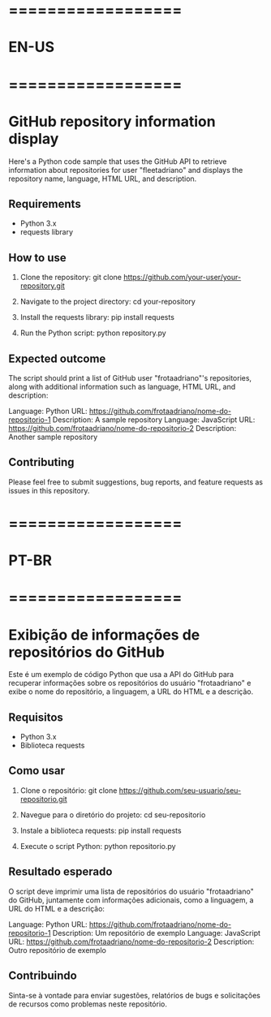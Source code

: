 # ==================
# EN-US
# ==================

# GitHub repository information display

Here's a Python code sample that uses the GitHub API to retrieve information about repositories for user "fleetadriano" and displays the repository name, language, HTML URL, and description.

## Requirements

- Python 3.x
- requests library

## How to use

1. Clone the repository:
git clone https://github.com/your-user/your-repository.git

2. Navigate to the project directory:
cd your-repository

3. Install the requests library:
pip install requests


4. Run the Python script:
python repository.py


## Expected outcome

The script should print a list of GitHub user "frotaadriano"'s repositories, along with additional information such as language, HTML URL, and description:

Language: Python
URL: https://github.com/frotaadriano/nome-do-repositorio-1
Description: A sample repository
Language: JavaScript
URL: https://github.com/frotaadriano/nome-do-repositorio-2
Description: Another sample repository


## Contributing

Please feel free to submit suggestions, bug reports, and feature requests as issues in this repository.

# ==================
# PT-BR
# ==================

# Exibição de informações de repositórios do GitHub

Este é um exemplo de código Python que usa a API do GitHub para recuperar informações sobre os repositórios do usuário "frotaadriano" e exibe o nome do repositório, a linguagem, a URL do HTML e a descrição.

## Requisitos

- Python 3.x
- Biblioteca requests

## Como usar

1. Clone o repositório:
git clone https://github.com/seu-usuario/seu-repositorio.git

2. Navegue para o diretório do projeto:
cd seu-repositorio

3. Instale a biblioteca requests:
pip install requests


4. Execute o script Python:
python repositorio.py


## Resultado esperado

O script deve imprimir uma lista de repositórios do usuário "frotaadriano" do GitHub, juntamente com informações adicionais, como a linguagem, a URL do HTML e a descrição:

Language: Python
URL: https://github.com/frotaadriano/nome-do-repositorio-1
Description: Um repositório de exemplo
Language: JavaScript
URL: https://github.com/frotaadriano/nome-do-repositorio-2
Description: Outro repositório de exemplo


## Contribuindo

Sinta-se à vontade para enviar sugestões, relatórios de bugs e solicitações de recursos como problemas neste repositório.









